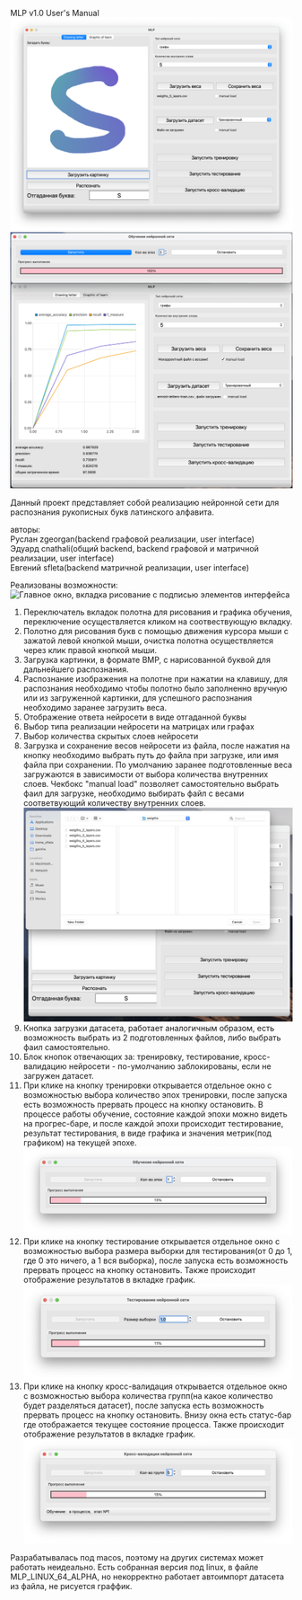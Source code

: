 
MLP v1.0 User's Manual
![Главное окно с подписью элементов интерфейса](images/general_view.png)
![Главное окно, вкладка график](images/graphic_view.png)

Данный проект представляет собой реализацию нейронной сети для распознания рукописных букв латинского алфавита. 

авторы: \
Руслан zgeorgan(backend графовой реализации, user interface) \
Эдуард cnathali(общий backend, backend графовой и матричной реализации, user interface) \
Евгений sfleta(backend матричной реализации, user interface)

Реализованы возможности:
![Главное окно, вкладка рисование с подписью элементов интерфейса](images/ui_decript.png)
1) Переключатель вкладок полотна для рисования и графика обучения, переключение осуществляется кликом на соотвествующую вкладку.
2) Полотно для рисования букв с помощью движения курсора мыши с зажатой левой кнопкой мыши, очистка полотна осуществляется через клик правой кнопкой мыши.
3) Загрузка картинки, в формате BMP, с нарисованной буквой для дальнейшего распознания.
4) Распознание изображения на полотне при нажатии на клавишу, для распознания необходимо чтобы полотно было заполненно вручную или из загруженной картинки, для успешного распознания необходимо заранее загрузить веса.
5) Отображение ответа нейросети в виде отгаданной буквы
6) Выбор типа реализации нейросети на матрицах или графах
7) Выбор количества скрытых слоев нейросети
8) Загрузка и сохранение весов нейросети из файла, после нажатия на кнопку необходимо выбрать путь до файла при загрузке, или имя файла при сохранении. 
По умолчанию заранее подготовленные веса загружаются в зависимости от выбора количества внутренних слоев.
Чекбокс "manual load" позволяет самостоятельно выбрать фаил для загрузке, необходимо выбирать файл с весами соответвующий количеству внутренних слоев.
![Окно выбора файла при загрузке весов](images/load_weigth.png)
9) Кнопка загрузки датасета, работает аналогичным образом, есть возможность выбрать из 2 подготовленных файлов, либо выбрать фаил самостоятельно.
10) Блок кнопок отвечающих за: тренировку, тестирование, кросс-валидацию нейросети - по-умолчанию заблокированы, если не загружен датасет.
11) При клике на кнопку тренировки открывается отдельное окно с возможностью выбора количество эпох тренировки, после запуска есть возможность прервать процесс на кнопку остановить. В процессе работы обучение, состояние каждой эпохи можно видеть на прогрес-баре, и после каждой эпохи происходит тестирование, результат тестирования, в виде графика и значения метрик(под графиком) на текущей эпохе.
![Окно с обучением сети](images/learn.png)
12) При клике на кнопку тестирование открывается отдельное окно с возможностью выбора размера выборки для тестирования(от 0 до 1, где 0 это ничего, а 1 вся выборка), после запуска есть возможность прервать процесс на кнопку остановить. Также происходит отображение результатов в вкладке график.
![Окно с тестирование сети](images/train.png)
13) При клике на кнопку кросс-валидация открывается отдельное окно с возможностью выбора количества групп(на какое количество будет разделяться датасет), после запуска есть возможность прервать процесс на кнопку остановить. Внизу окна есть статус-бар где отображается текущее состояние процесса. Также происходит отображение результатов в вкладке график.
![Окно с кросс-валидацией сети](images/cross-valid.png)

Разрабатывалась под macos, поэтому на других системах может работать неидеально. Есть собранная версия под linux, в файле MLP_LINUX_64_ALPHA, но некорректно работает автоимпорт датасета из файла, не рисуется граффик.
